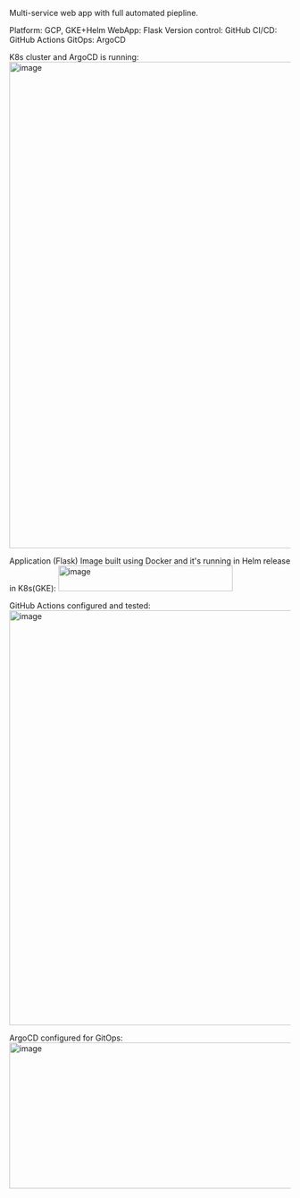 Multi-service web app with full automated piepline.

Platform: GCP, GKE+Helm
WebApp: Flask
Version control: GitHub
CI/CD: GitHub Actions
GitOps: ArgoCD


K8s cluster and ArgoCD is running:
<img width="807" height="870" alt="image" src="https://github.com/user-attachments/assets/cab61773-4a1e-4d3d-a528-9ae97b53b677" />

Application (Flask) Image built using Docker and it's running in Helm release in K8s(GKE):
<img width="312" height="46" alt="image" src="https://github.com/user-attachments/assets/520532c7-4924-4a47-99c5-5290464ede51" />

GitHub Actions configured and tested:
<img width="810" height="742" alt="image" src="https://github.com/user-attachments/assets/3fab549d-592f-4ad2-a6b4-60e26cdf51a3" />

ArgoCD configured for GitOps:
<img width="1030" height="261" alt="image" src="https://github.com/user-attachments/assets/79a7a9ce-598e-4519-a4d7-99eb6a13eb85" />